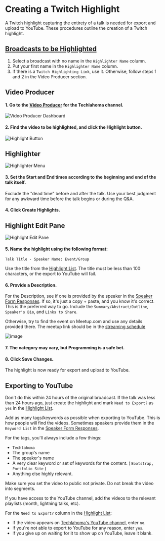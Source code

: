 # Creating a Twitch Highlight
A Twitch highlight capturing the entirety of a talk is needed for export and upload to YouTube. These procedures outline the creation of a Twitch highlight.

## [Broadcasts to be Highlighted](https://docs.google.com/spreadsheets/d/1cJqVigTtYIMWPtaYsagYzyYBV1EHO1HTTjpYIt_9Nag)

1. Select a broadcast with no name in the `Highlighter Name` column.
1. Put your first name in the `Highlighter Name` column.
1. If there is a `Twitch Highlighting Link`, use it. Otherwise, follow steps 1 and 2 in the Video Producer section.

## Video Producer
#### 1. Go to the [Video Producer](https://www.twitch.tv/techlahoma/manager) for the Techlahoma channel.

![Video Producer Dashboard](https://raw.githubusercontent.com/techlahoma/broadcasting/master/TwitchHighlighting/Dashboard.PNG)

#### 2. Find the video to be highlighted, and click the **Highlight** button.

![Highlight Button](https://raw.githubusercontent.com/techlahoma/broadcasting/master/TwitchHighlighting/Highlight%20Button.PNG)

## Highlighter

![Highlighter Menu](https://raw.githubusercontent.com/techlahoma/broadcasting/master/TwitchHighlighting/Highlighter%20Menu.PNG)

#### 3. Set the **Start** and **End** times according to the beginning and end of the talk itself. 

Exclude the "dead time" before and after the talk. Use your best judgment for any awkward time before the talk begins or during the Q&A.

#### 4. Click **Create Highlights**. 

## Highlight Edit Pane

![Highlight Edit Pane](https://raw.githubusercontent.com/techlahoma/broadcasting/master/TwitchHighlighting/Edit%20Highlight.PNG)

#### 5. Name the highlight using the following format:

```
Talk Title - Speaker Name: Event/Group
```

Use the title from the [Highlight List](https://docs.google.com/spreadsheets/d/1cJqVigTtYIMWPtaYsagYzyYBV1EHO1HTTjpYIt_9Nag). The title must be less than 100 characters, or the export to YouTube will fail.

#### 6. Provide a Description. 

For the Description, see if one is provided by the speaker in the [Speaker Form Responses](https://docs.google.com/spreadsheets/d/10d-1TowAgA2WIqUawxwet9GRmhd2XI8zKxREzxqOuyY/). If so, it's just a copy + paste, and you know it's correct. This is the preferred way to go. Include the `Summary/Abstract/Outline`, `Speaker's Bio`, and `Links to Share`.

Otherwise, try to find the event on Meetup.com and use any details provided there. The meetup link should be in the [streaming schedule](https://docs.google.com/spreadsheets/d/1Ga72YMOD5V038D_4GFYggbuVF-JDu3rOPxHHPaNHu-E/edit#gid=537074142)

![image](https://user-images.githubusercontent.com/954596/32418141-e38ceb7e-c229-11e7-8aee-db87bc569737.png)

#### 7. The category may vary, but **Programming** is a safe bet.

#### 8. Click **Save Changes**.

The highlight is now ready for export and upload to YouTube.

## Exporting to YouTube

Don't do this within 24 hours of the original broadcast. If the talk was less than 24 hours ago, just create the highlight and mark `Need to Export?` as `yes` in the [Highlight List](https://docs.google.com/spreadsheets/d/1cJqVigTtYIMWPtaYsagYzyYBV1EHO1HTTjpYIt_9Nag).

Add as many tags/keywords as possible when exporting to YouTube. This is how people will find the videos. Sometimes speakers provide them in the `Keyword List` in the [Speaker Form Responses](https://docs.google.com/spreadsheets/d/10d-1TowAgA2WIqUawxwet9GRmhd2XI8zKxREzxqOuyY/).

For the tags, you'll always include a few things:
* `Techlahoma`
* The group's name
* The speaker's name
* A very clear keyword or set of keywords for the content. ( `Bootstrap, Portfolio Site` )
* Anything else highly relevant.

Make sure you set the video to public not private. Do not break the video into segments.
 
If you have access to the YouTube channel, add the videos to the relevant playlists (month, lightning talks, etc).

For the `Need to Export?` column in the [Highlight List](https://docs.google.com/spreadsheets/d/1cJqVigTtYIMWPtaYsagYzyYBV1EHO1HTTjpYIt_9Nag):
* If the video appears on [Techlahoma's YouTube channel](https://youtube.com/techlahoma), enter `no`. 
* If you're not able to export to YouTube for any reason, enter `yes`.
* If you give up on waiting for it to show up on YouTube, leave it blank.

